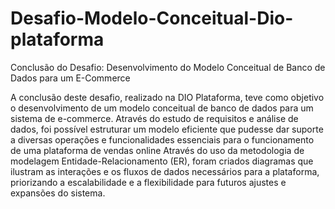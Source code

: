 # Desafio-Modelo-Conceitual-Dio-plataforma
Conclusão do Desafio: Desenvolvimento do Modelo Conceitual de Banco de Dados para um E-Commerce

A conclusão deste desafio, realizado na DIO Plataforma, teve como objetivo o desenvolvimento de um modelo conceitual de banco de dados para um sistema de e-commerce. Através do estudo de requisitos e análise de dados, foi possível estruturar um modelo eficiente que pudesse dar suporte a diversas operações e funcionalidades essenciais para o funcionamento de uma plataforma de vendas online
Através do uso da metodologia de modelagem Entidade-Relacionamento (ER), foram criados diagramas que ilustram as interações e os fluxos de dados necessários para a plataforma, priorizando a escalabilidade e a flexibilidade para futuros ajustes e expansões do sistema.
